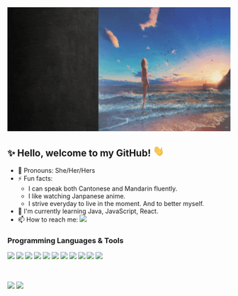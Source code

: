 <img src="https://github.com/hzeng33/hzeng33/blob/main/profile.gif" height="280px" width="780px">   

## ✨ Hello, welcome to my GitHub! <img src="wave.gif" height="25px" width="25px">


- :woman: Pronouns: She/Her/Hers
- ⚡ Fun facts: 
   * I can speak both Cantonese and Mandarin fluently.     
   * I like watching Janpanese anime.
   * I strive everyday to live in the moment. And to better myself.
- :seedling: I'm currently learning Java, JavaScript, React.
- 📫 How to reach me: [![](https://img.shields.io/badge/LinkedIn-0077B5?style=for-the-badge&logo=linkedin&logoColor=white)](https://www.linkedin.com/in/huiqingzeng)


### Programming Languages & Tools
<img height="37px" src="https://cdn.jsdelivr.net/gh/devicons/devicon/icons/java/java-original-wordmark.svg" /> <img height="37px" src="https://cdn.jsdelivr.net/gh/devicons/devicon/icons/javascript/javascript-original.svg" /> <img height="37px" src="https://cdn.jsdelivr.net/gh/devicons/devicon/icons/html5/html5-original-wordmark.svg" /> <img height="37px" src="https://cdn.jsdelivr.net/gh/devicons/devicon/icons/css3/css3-original-wordmark.svg" />  <img height="37px" src="https://cdn.jsdelivr.net/gh/devicons/devicon/icons/visualstudio/visualstudio-plain.svg" /> <img height="37px" src="https://cdn.jsdelivr.net/gh/devicons/devicon/icons/postgresql/postgresql-plain-wordmark.svg" /> <img height="37px" src="https://cdn.jsdelivr.net/gh/devicons/devicon/icons/mysql/mysql-original-wordmark.svg" /> <img height="37px" src="https://cdn.jsdelivr.net/gh/devicons/devicon/icons/figma/figma-original.svg" /> <img height="37px" src="https://cdn.jsdelivr.net/gh/devicons/devicon/icons/git/git-plain-wordmark.svg" /> <img height="37px" src="https://cdn.jsdelivr.net/gh/devicons/devicon/icons/nodejs/nodejs-original-wordmark.svg" /> <img height="37px" src="https://cdn.jsdelivr.net/gh/devicons/devicon/icons/npm/npm-original-wordmark.svg" />
          
 <br></br>
 <img src="https://github-readme-stats.vercel.app/api/top-langs?username=hzeng33"/>  <img src="https://github-readme-stats.vercel.app/api?username=hzeng33&show_icons=true&theme=vue-dark"/>       
 

<!--
**hzeng33/hzeng33** is a ✨ _special_ ✨ repository because its `README.md` (this file) appears on your GitHub profile.

Here are some ideas to get you started:
- :computer: I'm currently working on ...
- 🌱 I’m currently learning ...
- 👯 I’m looking to collaborate on ...
- 🤔 I’m looking for help with ...
- 💬 Ask me about ...
- 📫 How to reach me: ...
- 😄 Pronouns: ...
- ⚡ Fun fact: ...
-- :computer: I'm currently working on ...
- github stats: <img src="https://github-readme-stats.vercel.app/api?username=hzeng33&show_icons=true&theme=vue-dark"/>
- badge website: https://dev.to/envoy_/150-badges-for-github-pnk [![](<badge_url>)](<hyperlink>)
- Tools icon <code><img width="7.5%" src="https://www.vectorlogo.zone/logos/java/java-horizontal.svg"></code> 
  or <img height=37 src="https://cdn.jsdelivr.net/gh/devicons/devicon/icons/java/java-original-wordmark.svg" />    website: https://devicon.dev/
-->
